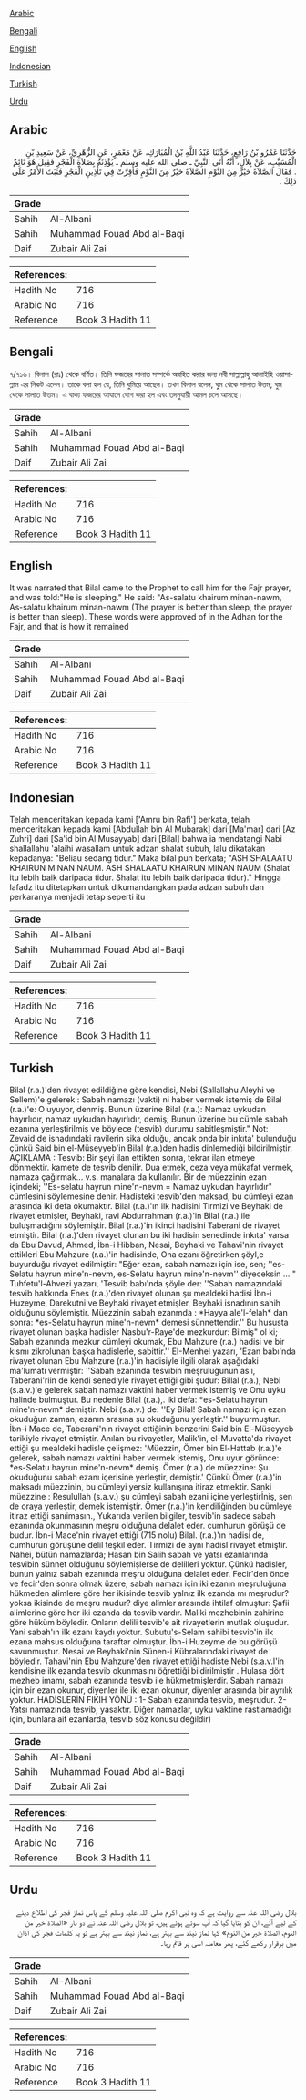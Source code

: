 [Arabic](#arabic)

[Bengali](#bengali)

[English](#english)

[Indonesian](#indonesian)

[Turkish](#turkish)

[Urdu](#urdu)

## Arabic


<div dir="rtl" lang="ar" style={{fontSize:'larger',backgroundColor:'#f8f9fa',padding:20}}>
حَدَّثَنَا عَمْرُو بْنُ رَافِعٍ، حَدَّثَنَا عَبْدُ اللَّهِ بْنُ الْمُبَارَكِ، عَنْ مَعْمَرٍ، عَنِ الزُّهْرِيِّ، عَنْ سَعِيدِ بْنِ الْمُسَيَّبِ، عَنْ بِلاَلٍ، أَنَّهُ أَتَى النَّبِيَّ ـ صلى الله عليه وسلم ـ يُؤْذِنُهُ بِصَلاَةِ الْفَجْرِ فَقِيلَ هُوَ نَائِمٌ ‏.‏ فَقَالَ الصَّلاَةُ خَيْرٌ مِنَ النَّوْمِ الصَّلاَةُ خَيْرٌ مِنَ النَّوْمِ فَأُقِرَّتْ فِي تَأْذِينِ الْفَجْرِ فَثَبَتَ الأَمْرُ عَلَى ذَلِكَ ‏.‏
</div>
<div style={{backgroundColor:'#f8f9fa',padding:20, marginBottom: 10}}><table> <thead> <tr> <th>Grade</th> <th></th> </tr> </thead> <tbody> <tr><td>Sahih</td><td>Al-Albani</td></tr><tr><td>Sahih</td><td>Muhammad Fouad Abd al-Baqi</td></tr><tr><td>Daif</td><td>Zubair Ali Zai</td></tr></tbody></table><table> <thead> <tr> <th>References:</th> <th></th> </tr> </thead> <tbody><tr><td>Hadith No</td><td>716</td></tr><tr><td>Arabic No</td><td>716</td></tr><tr><td>Reference</td><td>Book 3 Hadith 11</td></tr></tbody></table></div>

## Bengali


<div dir="ltr" lang="bn" style={{fontSize:'larger',backgroundColor:'#f8f9fa',padding:20}}>
৭/৭১৬। বিলাল (রাঃ) থেকে বর্ণিত। তিনি ফজরের সালাত সম্পর্কে অবহিত করার জন্য নবী সাল্লাল্লাহু আলাইহি ওয়াসাল্লাম এর নিকট এলেন। তাকে বলা হল যে, তিনি ঘুমিয়ে আছেন। তখন বিলাল বলেন, ঘুম থেকে সালাত উত্তম; ঘুম থেকে সালাত উত্তম। এ বাক্য ফজরের আযানে যোগ করা হল এবং তদনুযায়ী আমল চলে আসছে।
</div>
<div style={{backgroundColor:'#f8f9fa',padding:20, marginBottom: 10}}><table> <thead> <tr> <th>Grade</th> <th></th> </tr> </thead> <tbody> <tr><td>Sahih</td><td>Al-Albani</td></tr><tr><td>Sahih</td><td>Muhammad Fouad Abd al-Baqi</td></tr><tr><td>Daif</td><td>Zubair Ali Zai</td></tr></tbody></table><table> <thead> <tr> <th>References:</th> <th></th> </tr> </thead> <tbody><tr><td>Hadith No</td><td>716</td></tr><tr><td>Arabic No</td><td>716</td></tr><tr><td>Reference</td><td>Book 3 Hadith 11</td></tr></tbody></table></div>

## English


<div dir="ltr" lang="en" style={{fontSize:'larger',backgroundColor:'#f8f9fa',padding:20}}>
It was narrated that Bilal came to the Prophet to call him for the Fajr prayer, and was told:"He is sleeping." He said: "As-salatu khairum minan-nawm, As-salatu khairum minan-nawm (The prayer is better than sleep, the prayer is better than sleep). These words were approved of in the Adhan for the Fajr, and that is how it remained
</div>
<div style={{backgroundColor:'#f8f9fa',padding:20, marginBottom: 10}}><table> <thead> <tr> <th>Grade</th> <th></th> </tr> </thead> <tbody> <tr><td>Sahih</td><td>Al-Albani</td></tr><tr><td>Sahih</td><td>Muhammad Fouad Abd al-Baqi</td></tr><tr><td>Daif</td><td>Zubair Ali Zai</td></tr></tbody></table><table> <thead> <tr> <th>References:</th> <th></th> </tr> </thead> <tbody><tr><td>Hadith No</td><td>716</td></tr><tr><td>Arabic No</td><td>716</td></tr><tr><td>Reference</td><td>Book 3 Hadith 11</td></tr></tbody></table></div>

## Indonesian


<div dir="ltr" lang="id" style={{fontSize:'larger',backgroundColor:'#f8f9fa',padding:20}}>
Telah menceritakan kepada kami ['Amru bin Rafi'] berkata, telah menceritakan kepada kami [Abdullah bin Al Mubarak] dari [Ma'mar] dari [Az Zuhri] dari [Sa'id bin Al Musayyab] dari [Bilal] bahwa ia mendatangi Nabi shallallahu 'alaihi wasallam untuk adzan shalat subuh, lalu dikatakan kepadanya: "Beliau sedang tidur." Maka bilal pun berkata; "ASH SHALAATU KHAIRUN MINAN NAUM. ASH SHALAATU KHAIRUN MINAN NAUM (Shalat itu lebih baik daripada tidur. Shalat itu lebih baik daripada tidur)." Hingga lafadz itu ditetapkan untuk dikumandangkan pada adzan subuh dan perkaranya menjadi tetap seperti itu
</div>
<div style={{backgroundColor:'#f8f9fa',padding:20, marginBottom: 10}}><table> <thead> <tr> <th>Grade</th> <th></th> </tr> </thead> <tbody> <tr><td>Sahih</td><td>Al-Albani</td></tr><tr><td>Sahih</td><td>Muhammad Fouad Abd al-Baqi</td></tr><tr><td>Daif</td><td>Zubair Ali Zai</td></tr></tbody></table><table> <thead> <tr> <th>References:</th> <th></th> </tr> </thead> <tbody><tr><td>Hadith No</td><td>716</td></tr><tr><td>Arabic No</td><td>716</td></tr><tr><td>Reference</td><td>Book 3 Hadith 11</td></tr></tbody></table></div>

## Turkish


<div dir="ltr" lang="tr" style={{fontSize:'larger',backgroundColor:'#f8f9fa',padding:20}}>
Bilal (r.a.)'den rivayet edildiğine göre kendisi, Nebi (Sallallahu Aleyhi ve Sellem)'e gelerek : Sabah namazı (vakti) ni haber vermek istemiş de Bilal (r.a.)'e: O uyuyor, denmiş. Bunun üzerine Bilal (r.a.): Namaz uykudan hayırlıdır, namaz uykudan hayırlıdır, demiş; Bunun üzerine bu cümle sabah ezanına yerleştirilmiş ve böylece (tesvib) durumu sabitleşmiştir." Not: Zevaid'de isnadındaki ravilerin sika olduğu, ancak onda bir inkıta' bulunduğu çünkü Said bin el-Müseyyeb'in Bilal (r.a.)den hadis dinlemediği bildirilmiştir. AÇIKLAMA : Tesvib: Bir şeyi ilan ettikten sonra, tekrar ilan etmeye dönmektir. kamete de tesvib denilir. Dua etmek, ceza veya mükafat vermek, namaza çağırmak... v.s. manalara da kullanılır. Bir de müezzinin ezan içindeki; ''Es-selatu hayrun mine'n-nevm = Namaz uykudan hayırlıdır" cümlesini söylemesine denir. Hadisteki tesvib'den maksad, bu cümleyi ezan arasında iki defa okumaktır. Bilal (r.a.)'ın ilk hadisini Tirmizi ve Beyhaki de rivayet etmişler, Beyhaki, ravi Abdurrahman (r.a.)'in Bilal (r.a.) ile buluşmadığını söylemiştir. Bilal (r.a.)'in ikinci hadisini Taberani de rivayet etmiştir. Bilal (r.a.)'den rivayet olunan bu iki hadisin senedinde inkıta' varsa da Ebu Davud, Ahmed, İbn-i Hibban, Nesai, Beyhaki ve Tahavi'nin rivayet ettikleri Ebu Mahzure (r.a.)'in hadisinde, Ona ezanı öğretirken şöyl,e buyurduğu rivayet edilmiştir: "Eğer ezan, sabah namazı için ise, sen; ''es-Selatu hayrun mine'n-nevm, es-Selatu hayrun mine'n-nevm'' diyeceksin ... " Tuhfetu'l-Ahvezi yazarı, 'Tesvib babı'nda şöyle der: ''Sabah namazındaki tesvib hakkında Enes (r.a.)'den rivayet olunan şu mealdeki hadisi İbn-i Huzeyme, Darekutni ve Beyhaki rivayet etmişler, Beyhaki isnadının sahih olduğunu söylemiştir. Müezzinin sabah ezanmda : *Hayya ale'l-felah* dan sonra: *es-Selatu hayrun mine'n-nevm* demesi sünnettendir.'' Bu hususta rivayet olunan başka hadisler Nasbu'r-Raye'de mezkurdur: Bilmiş" ol ki; Sabah ezanında mezkur cümleyi okumak, Ebu Mahzure (r.a.) hadisi ve bir kısmı zikrolunan başka hadislerle, sabittir.'' EI-Menhel yazarı, 'Ezan babı'nda rivayet olunan Ebu Mahzure (r.a.)'in hadisiyle ilgili olarak aşağıdaki ma'lumatı vermiştir: ''Sabah ezanında tesvibin meşruluğunun aslı, Taberani'riin de kendi senediyle rivayet ettiği gibi şudur: Billal (r.a.), Nebi (s.a.v.)'e gelerek sabah namazı vaktini haber vermek istemiş ve Onu uyku halinde bulmuştur. Bu nedenle Bilal (r.a.),. iki defa: *es-Selatu hayrun mine'n-nevm* demiştir. Nebi (s.a.v.) de: ''Ey Bilal! Sabah namazı için ezan okuduğun zaman, ezanın arasına şu okuduğunu yerleştir.'' buyurmuştur. İbn-i Mace de, Taberani'nin rivayet ettiğinin benzerini Said bin El-Müseyyeb tarikiyle rivayet etmiştir. Anılan bu rivayetler, Malik'in, el-Muvatta'da rivayet ettiği şu mealdeki hadisle çelişmez: 'Müezzin, Ömer bin El-Hattab (r.a.)'e gelerek, sabah namazı vaktini haber vermek istemiş, Onu uyur görünce: *es-Selatu hayrun mine'n-nevm* demiş. Ömer (r.a.) de müezzine: Şu okuduğunu sabah ezanı içerisine yerleştir, demiştir.' Çünkü Ömer (r.a.)'in maksadı müezzinin, bu cümleyi yersiz kullanışına itiraz etmektir. Sanki müezzine : Resulullah (s.a.v.) şu cümleyi sabah ezani içine yerleştirİniş, sen de oraya yerleştir, demek istemiştir. Ömer (r.a.)'in kendiliğinden bu cümleye itiraz ettiği sanıimasın., Yukarıda verilen bilgiler, tesvib'in sadece sabah ezanında okunmasının meşru olduğuna delalet eder. cumhurun görüşü de budur. İbn-i Mace'nin rivayet ettiği (715 nolu) Bilal. (r.a.)'ın hadisi de, cumhurun görüşüne delil teşkil eder. Tirmizi de aynı hadisI rivayet etmiştir. Nahei, bütün namazlarda; Hasan bin Salih sabah ve yatsı ezanlarında tesvibin sünnet olduğunu söylemişlerse de delilleri yoktur. Çünkü hadisler, bunun yalnız sabah ezanında meşru olduğuna delalet eder. Fecir'den önce ve fecir'den sonra olmak üzere, sabah namazı için iki ezanın meşruluğuna hükmeden alimlere göre her ikisinde tesvib yalnız ilk ezanda mı meşrudur? yoksa ikisinde de meşru mudur? diye alimler arasında ihtilaf olmuştur: Şafii alimlerine göre her iki ezanda da tesvib vardır. Maliki mezhebinin zahirine göre hüküm böyledir. Onların delili tesvib'e ait rivayetlerin mutlak oluşudur. Yani sabah'ın ilk ezanı kaydı yoktur. Subutu's-Selam sahibi tesvib'in ilk ezana mahsus olduğuna taraftar olmuştur. İbn-i Huzeyme de bu görüşü savunmuştur. Nesai ve Beyhaki'nin Sünen-i Kübralarındaki rivayet de böyledir. Tahavi'nin Ebu Mahzure'den rivayet ettiği hadiste Nebi (s.a.v.l'in kendisine ilk ezanda tesvib okunmasını öğrettiği bildirilmiştir . Hulasa dört mezheb imamı, sabah ezanında tesvib ile hükmetmişlerdir. Sabah namazı için bir ezan okunur, diyenler ile iki ezan okunur, diyenler arasında bir ayrılık yoktur. HADİSLERİN FIKIH YÖNÜ : 1- Sabah ezanında tesvib, meşrudur. 2- Yatsı namazında tesvib, yasaktır. Diğer namazlar, uyku vaktine rastlamadığı için, bunlara ait ezanlarda, tesvib söz konusu değildir)
</div>
<div style={{backgroundColor:'#f8f9fa',padding:20, marginBottom: 10}}><table> <thead> <tr> <th>Grade</th> <th></th> </tr> </thead> <tbody> <tr><td>Sahih</td><td>Al-Albani</td></tr><tr><td>Sahih</td><td>Muhammad Fouad Abd al-Baqi</td></tr><tr><td>Daif</td><td>Zubair Ali Zai</td></tr></tbody></table><table> <thead> <tr> <th>References:</th> <th></th> </tr> </thead> <tbody><tr><td>Hadith No</td><td>716</td></tr><tr><td>Arabic No</td><td>716</td></tr><tr><td>Reference</td><td>Book 3 Hadith 11</td></tr></tbody></table></div>

## Urdu


<div dir="rtl" lang="ur" style={{fontSize:'larger',backgroundColor:'#f8f9fa',padding:20}}>
بلال رضی اللہ عنہ سے روایت ہے کہ وہ نبی اکرم صلی اللہ علیہ وسلم کے پاس نماز فجر کی اطلاع دینے کے لیے آئے، ان کو بتایا گیا کہ آپ سوئے ہوئے ہیں، تو بلال رضی اللہ عنہ نے دو بار «الصلاة خير من النوم، الصلاة خير من النوم» کہا نماز نیند سے بہتر ہے، نماز نیند سے بہتر ہے تو یہ کلمات فجر کی اذان میں برقرار رکھے گئے، پھر معاملہ اسی پر قائم رہا۔
</div>
<div style={{backgroundColor:'#f8f9fa',padding:20, marginBottom: 10}}><table> <thead> <tr> <th>Grade</th> <th></th> </tr> </thead> <tbody> <tr><td>Sahih</td><td>Al-Albani</td></tr><tr><td>Sahih</td><td>Muhammad Fouad Abd al-Baqi</td></tr><tr><td>Daif</td><td>Zubair Ali Zai</td></tr></tbody></table><table> <thead> <tr> <th>References:</th> <th></th> </tr> </thead> <tbody><tr><td>Hadith No</td><td>716</td></tr><tr><td>Arabic No</td><td>716</td></tr><tr><td>Reference</td><td>Book 3 Hadith 11</td></tr></tbody></table></div>